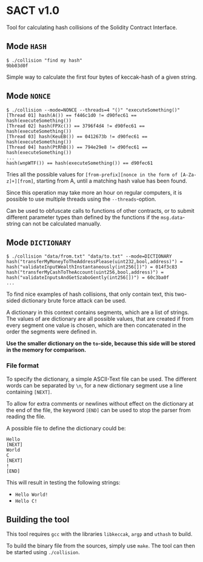 # SACT v1.0
Tool for calculating hash collisions of the Solidity Contract Interface.

## Mode `HASH`

```
$ ./collision "find my hash"
9bb03d0f
```

Simple way to calculate the first four bytes of keccak-hash of a given string.

## Mode `NONCE`

```
$ ./collision --mode=NONCE --threads=4 "()" "executeSomething()"
[Thread 01] hash(A()) == f446c1d0 != d90fec61 == hash(executeSomething())
[Thread 02] hash(FPXc()) == 3796f4d4 != d90fec61 == hash(executeSomething())
[Thread 03] hash(KeuEB()) == 0412673b != d90fec61 == hash(executeSomething())
[Thread 04] hash(PtRhB()) == 794e29e8 != d90fec61 == hash(executeSomething())
...
hash(wnpWTF()) == hash(executeSomething()) == d90fec61
```

Tries all the possible values for `[from-prefix][nonce in the form of [A-Za-z]+][from]`, starting from A, until a matching hash value has been found.

Since this operation may take more an hour on regular computers, it is possible to use multiple threads using the `--threads`-option.

Can be used to obfuscate calls to functions of other contracts, or to submit different parameter types than defined by the functions if the `msg.data`-string can not be calculated manually.

## Mode `DICTIONARY`

```
$ ./collision "data/from.txt" "data/to.txt" --mode=DICTIONARY
hash("transferMyMoneyToTheAddressPlease(uint232,bool,address)") = hash("validateInputWealthInstantaneously(int256[])") = 014f3c83
hash("transferMyCashToTheAccount(uint256,bool,address)") = hash("validateInputsAndGetSzaboGently(int256[])") = 60c3ba0f
...
```

To find nice examples of hash collisions, that only contain text, this two-sided dictionary brute force attack can be used.

A dictionary in this context contains segments, which are a list of strings. The values of are dictionary are all possible values, that are created if from every segment one value is chosen, which are then concatenated in the order the segments were defined in.

**Use the smaller dictionary on the `to`-side, because this side will be stored in the memory for comparison.**

### File format
To specify the dictionary, a simple ASCII-Text file can be used. The different words can be separated by `\n`, for a new dictionary segment use a line containing `[NEXT]`.

To allow for extra comments or newlines without effect on the dictionary at the end of the file, the keyword `[END]` can be used to stop the parser from reading the file.

A possible file to define the dictionary could be:
```
Hello
[NEXT]
World
C
[NEXT]
!
[END]
```
This will result in testing the following strings:
* `Hello World!`
* `Hello C!`

## Building the tool
This tool requires `gcc` with the libraries `libkeccak`, `argp` and `uthash` to build.

To build the binary file from the sources, simply use `make`. The tool can then be started using `./collision`.

